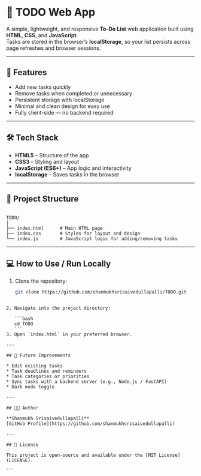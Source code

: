 # 📝 TODO Web App

A simple, lightweight, and responsive **To-Do List** web application built using **HTML**, **CSS**, and **JavaScript**.  
Tasks are stored in the browser’s **localStorage**, so your list persists across page refreshes and browser sessions.

---

## 🚀 Features
- Add new tasks quickly
- Remove tasks when completed or unnecessary
- Persistent storage with localStorage
- Minimal and clean design for easy use
- Fully client-side — no backend required

---

## 🛠️ Tech Stack
- **HTML5** – Structure of the app  
- **CSS3** – Styling and layout  
- **JavaScript (ES6+)** – App logic and interactivity  
- **localStorage** – Saves tasks in the browser

---

## 📂 Project Structure
```

TODO/
│
├── index.html      # Main HTML page
├── index.css       # Styles for layout and design
└── index.js        # JavaScript logic for adding/removing tasks

````

---

## 💻 How to Use / Run Locally
1. Clone the repository:
   ```bash
   git clone https://github.com/shanmukhsrisaivedullapalli/TODO.git
````

2. Navigate into the project directory:

   ```bash
   cd TODO
   ```
3. Open `index.html` in your preferred browser.

---

## 🔮 Future Improvements

* Edit existing tasks
* Task deadlines and reminders
* Task categories or priorities
* Sync tasks with a backend server (e.g., Node.js / FastAPI)
* Dark mode toggle

---

## 🧑‍💻 Author

**Shanmukh Srisaivedullapalli**
[GitHub Profile](https://github.com/shanmukhsrisaivedullapalli)

---

## 📜 License

This project is open-source and available under the [MIT License](LICENSE).

```
